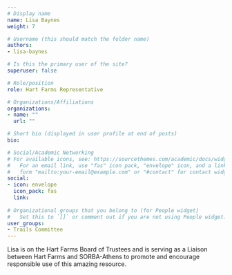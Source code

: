 ```yaml
---
# Display name
name: Lisa Baynes
weight: 7

# Username (this should match the folder name)
authors:
- lisa-baynes

# Is this the primary user of the site?
superuser: false

# Role/position
role: Hart Farms Representative

# Organizations/Affiliations
organizations:
- name: ""
  url: ""

# Short bio (displayed in user profile at end of posts)
bio: 

# Social/Academic Networking
# For available icons, see: https://sourcethemes.com/academic/docs/widgets/#icons
#   For an email link, use "fas" icon pack, "envelope" icon, and a link in the
#   form "mailto:your-email@example.com" or "#contact" for contact widget.
social:
- icon: envelope
  icon_pack: fas
  link: 
  
# Organizational groups that you belong to (for People widget)
#   Set this to `[]` or comment out if you are not using People widget.  
user_groups:
- Trails Committee
---
```


Lisa is on the Hart Farms Board of Trustees and is serving as a Liaison between Hart Farms and SORBA-Athens to promote and encourage responsible use of this amazing resource.